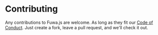 # Contributing

Any contributions to Fuwa.js are welcome. As long as they fit our [Code of Conduct](./CODE_OF_CONDUCT.md).
Just create a fork, leave a pull request, and we'll check it out.
